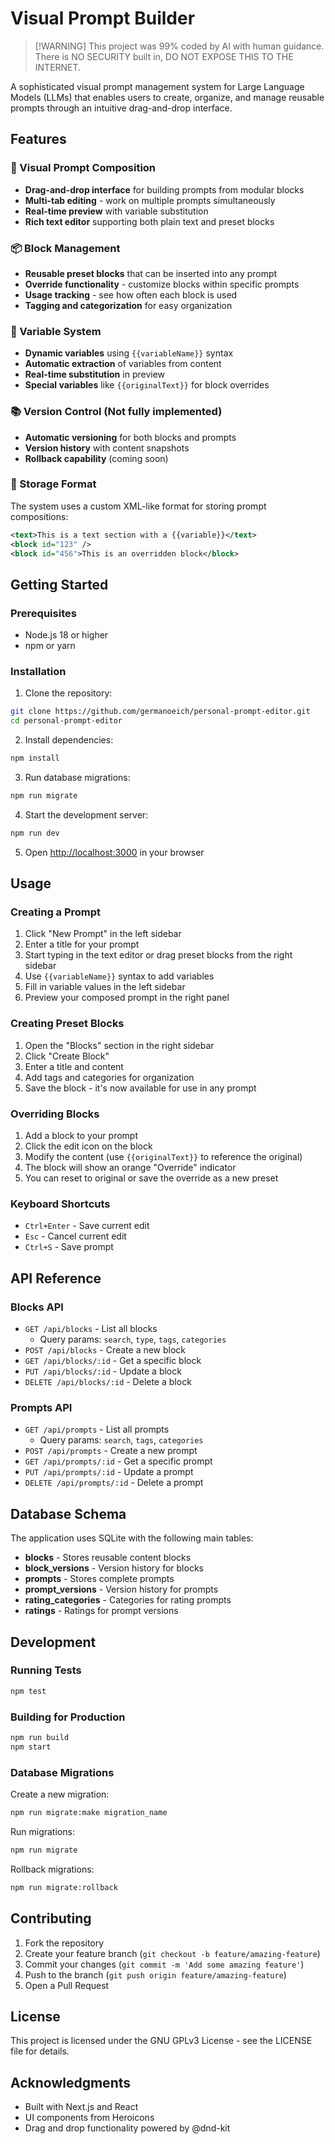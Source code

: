 # Visual Prompt Builder

> [!WARNING] This project was 99% coded by AI with human guidance. There is NO SECURITY built in, DO NOT EXPOSE THIS TO THE INTERNET. 

A sophisticated visual prompt management system for Large Language Models (LLMs) that enables users to create, organize, and manage reusable prompts through an intuitive drag-and-drop interface.

## Features

### 🎨 Visual Prompt Composition
- **Drag-and-drop interface** for building prompts from modular blocks
- **Multi-tab editing** - work on multiple prompts simultaneously
- **Real-time preview** with variable substitution
- **Rich text editor** supporting both plain text and preset blocks

### 📦 Block Management
- **Reusable preset blocks** that can be inserted into any prompt
- **Override functionality** - customize blocks within specific prompts
- **Usage tracking** - see how often each block is used
- **Tagging and categorization** for easy organization

### 🔧 Variable System
- **Dynamic variables** using `{{variableName}}` syntax
- **Automatic extraction** of variables from content
- **Real-time substitution** in preview
- **Special variables** like `{{originalText}}` for block overrides

### 📚 Version Control (Not fully implemented)
- **Automatic versioning** for both blocks and prompts
- **Version history** with content snapshots
- **Rollback capability** (coming soon)

### 💾 Storage Format
The system uses a custom XML-like format for storing prompt compositions:
```xml
<text>This is a text section with a {{variable}}</text>
<block id="123" />
<block id="456">This is an overridden block</block>
```

## Getting Started

### Prerequisites

- Node.js 18 or higher
- npm or yarn

### Installation

1. Clone the repository:
```bash
git clone https://github.com/germanoeich/personal-prompt-editor.git
cd personal-prompt-editor
```

2. Install dependencies:
```bash
npm install
```

3. Run database migrations:
```bash
npm run migrate
```

4. Start the development server:
```bash
npm run dev
```

5. Open [http://localhost:3000](http://localhost:3000) in your browser

## Usage

### Creating a Prompt

1. Click "New Prompt" in the left sidebar
2. Enter a title for your prompt
3. Start typing in the text editor or drag preset blocks from the right sidebar
4. Use `{{variableName}}` syntax to add variables
5. Fill in variable values in the left sidebar
6. Preview your composed prompt in the right panel

### Creating Preset Blocks

1. Open the "Blocks" section in the right sidebar
2. Click "Create Block"
3. Enter a title and content
4. Add tags and categories for organization
5. Save the block - it's now available for use in any prompt

### Overriding Blocks

1. Add a block to your prompt
2. Click the edit icon on the block
3. Modify the content (use `{{originalText}}` to reference the original)
4. The block will show an orange "Override" indicator
5. You can reset to original or save the override as a new preset

### Keyboard Shortcuts

- `Ctrl+Enter` - Save current edit
- `Esc` - Cancel current edit
- `Ctrl+S` - Save prompt

## API Reference

### Blocks API

- `GET /api/blocks` - List all blocks
  - Query params: `search`, `type`, `tags`, `categories`
- `POST /api/blocks` - Create a new block
- `GET /api/blocks/:id` - Get a specific block
- `PUT /api/blocks/:id` - Update a block
- `DELETE /api/blocks/:id` - Delete a block

### Prompts API

- `GET /api/prompts` - List all prompts
  - Query params: `search`, `tags`, `categories`
- `POST /api/prompts` - Create a new prompt
- `GET /api/prompts/:id` - Get a specific prompt
- `PUT /api/prompts/:id` - Update a prompt
- `DELETE /api/prompts/:id` - Delete a prompt

## Database Schema

The application uses SQLite with the following main tables:

- **blocks** - Stores reusable content blocks
- **block_versions** - Version history for blocks
- **prompts** - Stores complete prompts
- **prompt_versions** - Version history for prompts
- **rating_categories** - Categories for rating prompts
- **ratings** - Ratings for prompt versions

## Development

### Running Tests
```bash
npm test
```

### Building for Production
```bash
npm run build
npm start
```

### Database Migrations

Create a new migration:
```bash
npm run migrate:make migration_name
```

Run migrations:
```bash
npm run migrate
```

Rollback migrations:
```bash
npm run migrate:rollback
```

## Contributing

1. Fork the repository
2. Create your feature branch (`git checkout -b feature/amazing-feature`)
3. Commit your changes (`git commit -m 'Add some amazing feature'`)
4. Push to the branch (`git push origin feature/amazing-feature`)
5. Open a Pull Request

## License

This project is licensed under the GNU GPLv3 License - see the LICENSE file for details.

## Acknowledgments

- Built with Next.js and React
- UI components from Heroicons
- Drag and drop functionality powered by @dnd-kit
